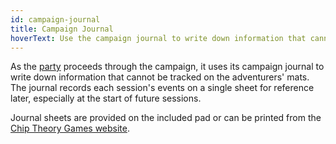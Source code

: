 ```yaml
---
id: campaign-journal
title: Campaign Journal
hoverText: Use the campaign journal to write down information that cannot be tracked on the adventurers' mats.
---
```


As the [party](/docs/glossary/party) proceeds through the campaign, it uses its campaign journal to write down information that cannot be tracked on the adventurers' mats. The journal records each session's events on a single sheet for reference later, especially at the start of future sessions.

Journal sheets are provided on the included pad or can be printed from the [Chip Theory Games website](/docs/https://chiptheorygames.com/support/the-elder-scrolls-support/).
